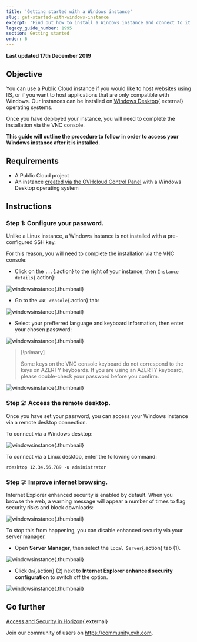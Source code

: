 ```yaml
---
title: 'Getting started with a Windows instance'
slug: get-started-with-windows-instance
excerpt: 'Find out how to install a Windows instance and connect to it for the first time'
legacy_guide_number: 1995
section: Getting started
order: 6
---
```


**Last updated 17th December 2019**

## Objective

You can use a Public Cloud instance if you would like to host websites using IIS, or if you want to host applications that are only compatible with Windows. Our instances can be installed on [Windows Desktop](https://www.ovhcloud.com/en-gb/public-cloud/prices/){.external} operating systems.

Once you have deployed your instance, you will need to complete the installation via the VNC console.

**This guide will outline the procedure to follow in order to access your Windows instance after it is installed.**

## Requirements

- A Public Cloud project
- An instance [created via the OVHcloud Control Panel](https://docs.ovh.com/gb/en/public-cloud/create_an_instance_in_your_ovh_customer_account/) with a Windows Desktop operating system

## Instructions

### Step 1: Configure your password.

Unlike a Linux instance, a Windows instance is not installed with a pre-configured SSH key. 

For this reason, you will need to complete the installation via the VNC console:

- Click on the `...`{.action} to the right of your instance, then `Instance details`{.action}:

![windowsinstance](images/firststepswindows1.png){.thumbnail}

- Go to the `VNC console`{.action} tab:

![windowsinstance](images/firststepswindows2.png){.thumbnail}

- Select your prefferred language and keyboard information, then enter your chosen password:

![windowsinstance](images/firststepswindows3.png){.thumbnail}

> [!primary]
>
> Some keys on the VNC console keyboard do not correspond to the keys on AZERTY keyboards. If you are using an AZERTY keyboard, please double-check your password before you confirm.
>

![windowsinstance](images/firststepswindows4.png){.thumbnail}

### Step 2: Access the remote desktop.

Once you have set your password, you can access your Windows instance via a remote desktop connection.

To connect via a Windows desktop:

![windowsinstance](images/firststepswindows5.png){.thumbnail}

To connect via a Linux desktop, enter the following command:

```
rdesktop 12.34.56.789 -u administrator
```
 
### Step 3: Improve internet browsing.

Internet Explorer enhanced security is enabled by default. When you browse the web, a warning message will appear a number of times to flag security risks and block downloads: 

![windowsinstance](images/firststepswindows6.png){.thumbnail}

To stop this from happening, you can disable enhanced security via your server manager.

- Open **Server Manager**, then select the `Local Server`{.action} tab (1).

![windowsinstance](images/firststepswindows7.png){.thumbnail}

- Click `On`{.action} (2) next to **Internet Explorer enhanced security configuration** to switch off the option.

![windowsinstance](images/firststepswindows8.png){.thumbnail}

## Go further

[Access and Security in Horizon](https://docs.ovh.com/gb/en/public-cloud/access_and_security_in_horizon/){.external}


Join our community of users on <https://community.ovh.com>.
